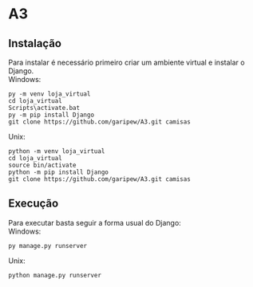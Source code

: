 # A3
## Instalação
Para instalar é necessário primeiro criar um ambiente virtual e instalar o Django.<br/>
Windows:
```
py -m venv loja_virtual
cd loja_virtual
Scripts\activate.bat
py -m pip install Django
git clone https://github.com/garipew/A3.git camisas
```
Unix:
```
python -m venv loja_virtual
cd loja_virtual
source bin/activate
python -m pip install Django
git clone https://github.com/garipew/A3.git camisas
```
## Execução
Para executar basta seguir a forma usual do Django:<br/>
Windows:
```
py manage.py runserver
```
Unix:
```
python manage.py runserver
```
